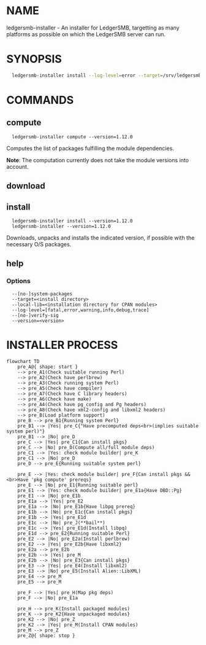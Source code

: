 
# NAME

ledgersmb-installer - An installer for LedgerSMB, targetting as many platforms as possible
on which the LedgerSMB server can run.

# SYNOPSIS

```bash
  ledgersmb-installer install --log-level=error --target=/srv/ledgersmb --version=1.12.0
```
# COMMANDS

## compute

```plain
  ledgersmb-installer compute --version=1.12.0
```

Computes the list of packages fulfilling the module dependencies.

**Note**: The computation currently does not take the module versions into account.

## download

## install

```plain
  ledgersmb-installer install --version=1.12.0
  ledgersmb-installer --version=1.12.0
```

Downloads, unpacks and installs the indicated version, if possible with the
necessary O/S packages.

## help

### Options

```plain
  --[no-]system-packages
  --target=<install directory>
  --local-lib=<installation directory for CPAN modules>
  --log-level=[fatal,error,warning,info,debug,trace]
  --[no-]verify-sig
  --version=<version>
```


# INSTALLER PROCESS

```mermaid
flowchart TD
    pre_A@{ shape: start }
    --> pre_A1(Check suitable running Perl)
    --> pre_A2(Check have perlbrew)
    --> pre_A3(Check running system Perl)
    --> pre_A5(Check have compiler)
    --> pre_A7(Check have C library headers)
    --> pre_A6(Check have make)
    --> pre_A4(Check have pg_config and Pg headers)
    --> pre_A8(Check have xml2-config and libxml2 headers)
    --> pre_B(Load platform support)
    pre_B --> pre_B1{Running system Perl}
    pre_B1 --> |Yes| pre_C{"Have precomputed deps<br>(implies suitable system perl)"}
    pre_B1 --> |No| pre_D
    pre_C --> |Yes| pre_C1{Can install pkgs}
    pre_C --> |No| pre_D(Compute all/full module deps)
    pre_C1 --> |Yes: check module builder| pre_K
    pre_C1 --> |No| pre_D
    pre_D --> pre_E{Running suitable system perl}

    pre_E --> |Yes: check module builder| pre_F{Can install pkgs && <br>Have 'pkg compute' prereqs}
    pre_E --> |No| pre_E1{Running suitable perl}
    pre_E1 --> |Yes: check module builder| pre_E1a{Have DBD::Pg}
    pre_E1 --> |No| pre_E1b
    pre_E1a --> |Yes| pre_E2
    pre_E1a --> |No| pre_E1b{Have libpq prereq}
    pre_E1b --> |No| pre_E1c{Can install pkgs}
    pre_E1b --> |Yes| pre_E1d
    pre_E1c --> |No| pre_J(**bail**)
    pre_E1c --> |Yes| pre_E1d(Install libpq)
    pre_E1d --> pre_E2{Running suitable Perl}
    pre_E2 --> |No| pre_E2a(Install perlbrew)
    pre_E2 --> |Yes| pre_E2b{Have libxml2}
    pre_E2a --> pre_E2b
    pre_E2b --> |Yes| pre_M
    pre_E2b --> |No| pre_E3{Can install pkgs}
    pre_E3 --> |Yes| pre_E4(Install libxml2)
    pre_E3 --> |No| pre_E5(Install Alien::LibXML)
    pre_E4 --> pre_M
    pre_E5 --> pre_M

    pre_F --> |Yes| pre_H(Map pkg deps)
    pre_F --> |No| pre_E1a

    pre_H --> pre_K(Install packaged modules)
    pre_K --> pre_K2{Have unpackaged modules}
    pre_K2 --> |No| pre_Z
    pre_K2 --> |Yes| pre_M(Install CPAN modules)
    pre_M --> pre_Z
    pre_Z@{ shape: stop }
```
